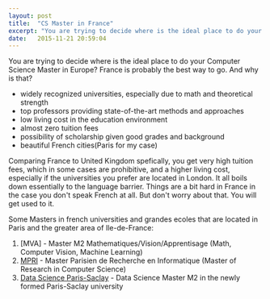 ```yaml
---
layout: post
title:  "CS Master in France"
excerpt: "You are trying to decide where is the ideal place to do your Computer Science Master in Europe? France is probably the best way to go."
date:   2015-11-21 20:59:04
---
```

You are trying to decide where is the ideal place to do your Computer Science Master in Europe? France is probably the best way to go. And why is that?

- widely recognized universities, especially due to math and theoretical strength
- top professors providing state-of-the-art methods and approaches
- low living cost in the education environment
- almost zero tuition fees
- possibility of scholarship given good grades and background
- beautiful French cities(Paris for my case)

Comparing France to United Kingdom spefically, you get very high tuition fees, which in some cases are prohibitive, and a higher living cost, especially if the universities you prefer are located in London. It all boils down essentially to the language barrier. Things are a bit hard in France in the case you don't speak French at all. But don't worry about that. You will get used to it.

Some Masters in french universities and grandes ecoles that are located in Paris and the greater area of Ile-de-France:

1. [MVA] - Master M2 Mathematiques/Vision/Apprentisage (Math, Computer Vision, Machine Learning)
2. [MPRI] - Master Parisien de Recherche en Informatique (Master of Research in Computer Science)
3. [Data Science Paris-Saclay] - Data Science Master M2 in the newly formed Paris-Saclay university

[Master M2 MVA]:	http://www.math.ens-cachan.fr/version-francaise/formations/master-mva/contenus-/master-mva-cours-2015-2016-161721.kjsp?RH=1242415112528
[MPRI]:	https://wikimpri.dptinfo.ens-cachan.fr/doku.php
[Data Science Paris-Saclay]: http://datascience-x-master-paris-saclay.fr